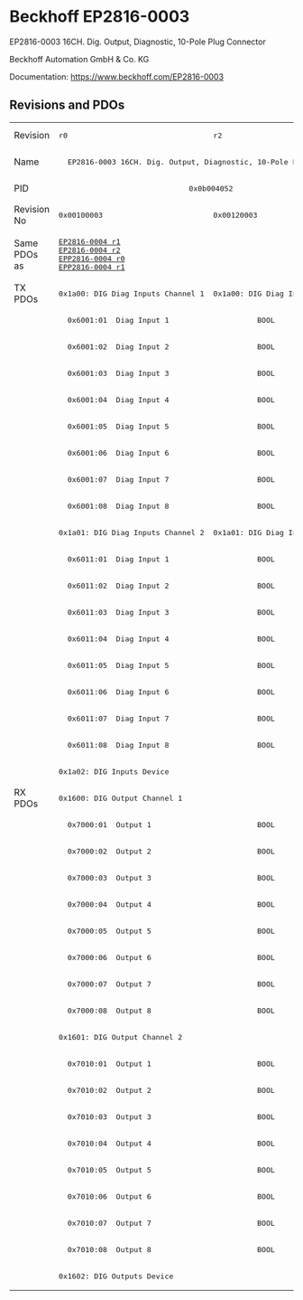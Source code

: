 # Beckhoff EP2816-0003

EP2816-0003 16CH. Dig. Output, Diagnostic, 10-Pole Plug Connector

Beckhoff Automation GmbH & Co. KG

Documentation: <a href="https://www.beckhoff.com/EP2816-0003">https://www.beckhoff.com/EP2816-0003</a>

## Revisions and PDOs
<table>
<tr >
<td class="first">Revision</td>
<td ><pre>r0</pre></td>
<td ><pre>r2</pre></td>
</tr>
<tr >
<td class="first">Name</td>
<td  colspan=2 align="center"><pre>EP2816-0003 16CH. Dig. Output, Diagnostic, 10-Pole Plug Connector</pre></td>
</tr>
<tr >
<td class="first">PID</td>
<td  colspan=2 align="center"><pre>0x0b004052</pre></td>
</tr>
<tr >
<td class="first">Revision No</td>
<td ><pre>0x00100003</pre></td>
<td ><pre>0x00120003</pre></td>
</tr>
<tr >
<td class="first">Same PDOs as</td>
<td ><pre><a href="EP2816-0004">EP2816-0004 r1</a><br/><a href="EP2816-0004">EP2816-0004 r2</a><br/><a href="EPP2816-0004">EPP2816-0004 r0</a><br/><a href="EPP2816-0004">EPP2816-0004 r1</a></pre></td>
<td ></td>
</tr>
<tr class="txpdo pdosection">
<td class="first" rowspan=19 valign=top>TX PDOs</td>
<td><pre>0x1a00: DIG Diag Inputs Channel 1</pre></td>
<td><pre>0x1a00: DIG Diag Inputs  Channel 1</pre></td>
<td></td>
</tr>
<tr class="txpdo">
<td class="first" colspan=2 align="left"><pre>  0x6001:01  Diag Input 1                    BOOL</pre></td>
</tr>
<tr class="txpdo">
<td class="first" colspan=2 align="left"><pre>  0x6001:02  Diag Input 2                    BOOL</pre></td>
</tr>
<tr class="txpdo">
<td class="first" colspan=2 align="left"><pre>  0x6001:03  Diag Input 3                    BOOL</pre></td>
</tr>
<tr class="txpdo">
<td class="first" colspan=2 align="left"><pre>  0x6001:04  Diag Input 4                    BOOL</pre></td>
</tr>
<tr class="txpdo">
<td class="first" colspan=2 align="left"><pre>  0x6001:05  Diag Input 5                    BOOL</pre></td>
</tr>
<tr class="txpdo">
<td class="first" colspan=2 align="left"><pre>  0x6001:06  Diag Input 6                    BOOL</pre></td>
</tr>
<tr class="txpdo">
<td class="first" colspan=2 align="left"><pre>  0x6001:07  Diag Input 7                    BOOL</pre></td>
</tr>
<tr class="txpdo">
<td class="first" colspan=2 align="left"><pre>  0x6001:08  Diag Input 8                    BOOL</pre></td>
</tr>
<tr class="txpdo pdosection">
<td class="first"><pre>0x1a01: DIG Diag Inputs Channel 2</pre></td>
<td ><pre>0x1a01: DIG Diag Inputs  Channel 2</pre></td>
</tr>
<tr class="txpdo">
<td class="first" colspan=2 align="left"><pre>  0x6011:01  Diag Input 1                    BOOL</pre></td>
</tr>
<tr class="txpdo">
<td class="first" colspan=2 align="left"><pre>  0x6011:02  Diag Input 2                    BOOL</pre></td>
</tr>
<tr class="txpdo">
<td class="first" colspan=2 align="left"><pre>  0x6011:03  Diag Input 3                    BOOL</pre></td>
</tr>
<tr class="txpdo">
<td class="first" colspan=2 align="left"><pre>  0x6011:04  Diag Input 4                    BOOL</pre></td>
</tr>
<tr class="txpdo">
<td class="first" colspan=2 align="left"><pre>  0x6011:05  Diag Input 5                    BOOL</pre></td>
</tr>
<tr class="txpdo">
<td class="first" colspan=2 align="left"><pre>  0x6011:06  Diag Input 6                    BOOL</pre></td>
</tr>
<tr class="txpdo">
<td class="first" colspan=2 align="left"><pre>  0x6011:07  Diag Input 7                    BOOL</pre></td>
</tr>
<tr class="txpdo">
<td class="first" colspan=2 align="left"><pre>  0x6011:08  Diag Input 8                    BOOL</pre></td>
</tr>
<tr class="txpdo pdosection">
<td class="first" colspan=2 align="left"><pre>0x1a02: DIG Inputs Device</pre></td>
</tr>
<tr class="rxpdo pdosection">
<td class="first" rowspan=19 valign=top>RX PDOs</td>
<td colspan=2 align="left"><pre>0x1600: DIG Output Channel 1</pre></td>
<td></td>
</tr>
<tr class="rxpdo">
<td class="first" colspan=2 align="left"><pre>  0x7000:01  Output 1                        BOOL</pre></td>
</tr>
<tr class="rxpdo">
<td class="first" colspan=2 align="left"><pre>  0x7000:02  Output 2                        BOOL</pre></td>
</tr>
<tr class="rxpdo">
<td class="first" colspan=2 align="left"><pre>  0x7000:03  Output 3                        BOOL</pre></td>
</tr>
<tr class="rxpdo">
<td class="first" colspan=2 align="left"><pre>  0x7000:04  Output 4                        BOOL</pre></td>
</tr>
<tr class="rxpdo">
<td class="first" colspan=2 align="left"><pre>  0x7000:05  Output 5                        BOOL</pre></td>
</tr>
<tr class="rxpdo">
<td class="first" colspan=2 align="left"><pre>  0x7000:06  Output 6                        BOOL</pre></td>
</tr>
<tr class="rxpdo">
<td class="first" colspan=2 align="left"><pre>  0x7000:07  Output 7                        BOOL</pre></td>
</tr>
<tr class="rxpdo">
<td class="first" colspan=2 align="left"><pre>  0x7000:08  Output 8                        BOOL</pre></td>
</tr>
<tr class="rxpdo pdosection">
<td class="first" colspan=2 align="left"><pre>0x1601: DIG Output Channel 2</pre></td>
</tr>
<tr class="rxpdo">
<td class="first" colspan=2 align="left"><pre>  0x7010:01  Output 1                        BOOL</pre></td>
</tr>
<tr class="rxpdo">
<td class="first" colspan=2 align="left"><pre>  0x7010:02  Output 2                        BOOL</pre></td>
</tr>
<tr class="rxpdo">
<td class="first" colspan=2 align="left"><pre>  0x7010:03  Output 3                        BOOL</pre></td>
</tr>
<tr class="rxpdo">
<td class="first" colspan=2 align="left"><pre>  0x7010:04  Output 4                        BOOL</pre></td>
</tr>
<tr class="rxpdo">
<td class="first" colspan=2 align="left"><pre>  0x7010:05  Output 5                        BOOL</pre></td>
</tr>
<tr class="rxpdo">
<td class="first" colspan=2 align="left"><pre>  0x7010:06  Output 6                        BOOL</pre></td>
</tr>
<tr class="rxpdo">
<td class="first" colspan=2 align="left"><pre>  0x7010:07  Output 7                        BOOL</pre></td>
</tr>
<tr class="rxpdo">
<td class="first" colspan=2 align="left"><pre>  0x7010:08  Output 8                        BOOL</pre></td>
</tr>
<tr class="rxpdo pdosection">
<td class="first" colspan=2 align="left"><pre>0x1602: DIG Outputs Device</pre></td>
</tr>
</table>
